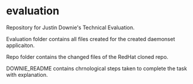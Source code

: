 # evaluation

Repository for Justin Downie's Technical Evaluation.

Evaluation folder contains all files created for the created daemonset applicaiton.

Repo folder contains the changed files of the RedHat cloned repo. 

DOWNIE_README contains chrnological steps taken to complete the task with explanation.
